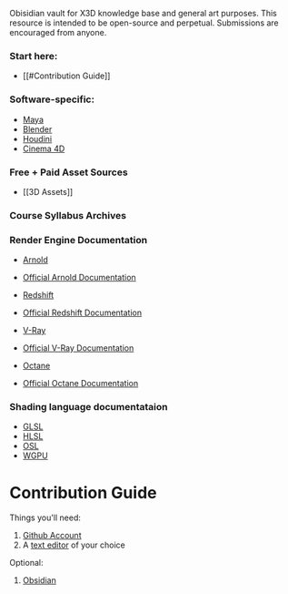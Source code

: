 Obisidian vault for X3D knowledge base and general art purposes. This resource is intended to be open-source and perpetual. Submissions are encouraged from anyone.

### Start here:

- [[#Contribution Guide]]

### Software-specific:

- [Maya](software/3d/maya/Maya.md)
- [Blender](software/3d/blender/Blender.md)
- [Houdini](software/3d/houdini/Houdini.md)
- [Cinema 4D](software/3d/cinema4d/C4D.md)

### Free + Paid Asset Sources
- [[3D Assets]]

### Course Syllabus Archives


### Render Engine Documentation

- [Arnold](software/render/arnold/Arnold.md)
- [Official Arnold Documentation](https://help.autodesk.com/view/ARNOL/ENU/)

- [Redshift](software/render/redshift/Redshift.md)
- [Official Redshift Documentation](https://help.maxon.net/r3d/)

- [V-Ray](software/render/vray/Vray.md)
- [Official V-Ray Documentation](https://docs.chaos.com/)

- [Octane](software/render/octane/Octane.md)
- [Official Octane Documentation](https://docs.otoy.com/)

### Shading language documentataion 
- [GLSL](software/shading/glsl/GLSL.md)
- [HLSL](software/shading/hlsl/HLSL.md)
- [OSL](software/shading/osl/OSL.md)
- [WGPU](software/shading/wgpu/WGPU.md)

# Contribution Guide
Things you'll need:

1. [Github Account](https://github.com/signup)
2. A [text editor](content/software/Text%20Editors) of your choice

Optional:
1. [Obsidian](https://obsidian.md/)
